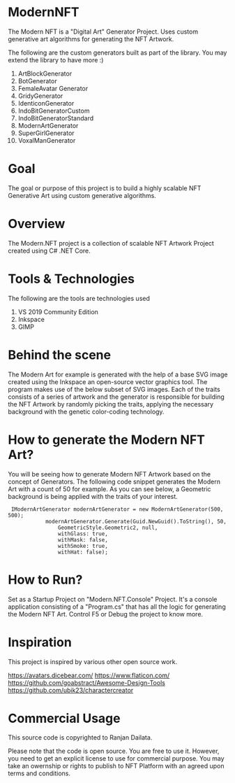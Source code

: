 # ModernNFT
The Modern NFT is a "Digital Art" Generator Project. Uses custom generative art algorithms for generating the NFT Artwork.

The following are the custom generators built as part of the library. You may extend the library to have more :)

1) ArtBlockGenerator
2) BotGenerator
3) FemaleAvatar Generator
4) GridyGenerator
5) IdenticonGenerator
6) IndoBitGeneratorCustom
7) IndoBitGeneratorStandard
8) ModernArtGenerator
9) SuperGirlGenerator
10) VoxalManGenerator

# Goal

The goal or purpose of this project is to build a highly scalable NFT Generative Art using custom generative algorithms.

# Overview

The Modern.NFT project is a collection of scalable NFT Artwork Project created using C# .NET Core.

# Tools & Technologies

The following are the tools are technologies used

1) VS 2019 Community Edition
2) Inkspace
3) GIMP

# Behind the scene

The Modern Art for example is generated with the help of a base SVG image created using the Inkspace an open-source vector graphics tool. The program makes use of the below subset of SVG images. Each of the traits consists of a series of artwork and the generator is responsible for building the NFT Artwork by randomly picking the traits, applying the necessary background with the genetic color-coding technology.

# How to generate the Modern NFT Art?

You will be seeing how to generate Modern NFT Artwork based on the concept of Generators.
The following code snippet generates the Modern Art with a count of 50 for example. As you can see below, a Geometric background is being applied with the traits of your interest.

```
 IModernArtGenerator modernArtGenerator = new ModernArtGenerator(500, 500);
            modernArtGenerator.Generate(Guid.NewGuid().ToString(), 50,
                GeometricStyle.Geometric2, null,
                withGlass: true,
                withMask: false,
                withSmoke: true,
                withHat: false);
```

# How to Run?

Set as a Startup Project on "Modern.NFT.Console" Project. It's a console application consisting of a "Program.cs" that has all the logic for generating the Modern NFT Art. Control F5 or Debug the project to know more.

# Inspiration

This project is inspired by various other open source work. 

https://avatars.dicebear.com/
https://www.flaticon.com/
https://github.com/goabstract/Awesome-Design-Tools
https://github.com/ubik23/charactercreator

# Commercial Usage

This source code is copyrighted to Ranjan Dailata. 

Please note that the code is open source. You are free to use it. However, you need to get an explicit license to use for commercial purpose. You may take an owernship or rights to publish to NFT Platform with an agreed upon terms and conditions.
